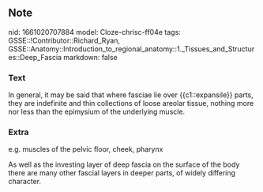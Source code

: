 ## Note
nid: 1661020707884
model: Cloze-chrisc-ff04e
tags: GSSE::!Contributor::Richard_Ryan, GSSE::Anatomy::Introduction_to_regional_anatomy::1._Tissues_and_Structures::Deep_Fascia
markdown: false

### Text
<div class="toggle">
  In general, it may be said that where fasciae lie over
  {{c1::expansile}} parts, they are indefinite and thin collections
  of loose areolar tissue, nothing more nor less than the epimysium
  of the underlying muscle.
</div>

### Extra
<p id="a2a6f774-269d-4980-b6b9-b7c464f9b426" class="">e.g. muscles
of the pelvic floor, cheek, pharynx
<p id="a3e58577-c5ab-429c-9f6a-ba7aa6f1afeb" class="">As well as
the investing layer of deep fascia on the surface of the body there
are many other fascial layers in deeper parts, of widely differing
character.
